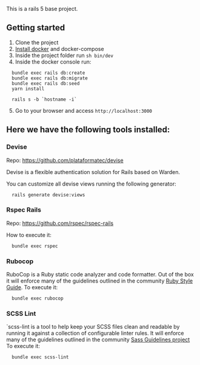 This is a rails 5 base project.

## Getting started

1. Clone the project
2. [Install docker](https://www.digitalocean.com/community/tutorials/how-to-install-and-use-docker-on-ubuntu-18-04) and docker-compose
3. Inside the project folder run `sh bin/dev`
4. Inside the docker console run:
```
  bundle exec rails db:create
  bundle exec rails db:migrate
  bundle exec rails db:seed
  yarn install

  rails s -b `hostname -i`
```
5. Go to your browser and access `http://localhost:3000`

## Here we have the following tools installed:

### Devise
Repo: https://github.com/plataformatec/devise

Devise is a flexible authentication solution for Rails based on Warden.

You can customize all devise views running the following generator:

```
  rails generate devise:views
```

### Rspec Rails
Repo: https://github.com/rspec/rspec-rails

How to execute it:

```
  bundle exec rspec
```

### Rubocop
  RuboCop is a Ruby static code analyzer and code formatter. 
  Out of the box it will enforce many of the guidelines outlined in the community [Ruby Style Guide](https://rubystyle.guide/).
  To execute it:
  
```
  bundle exec rubocop
```

### SCSS Lint
  `scss-lint is a tool to help keep your SCSS files clean and readable by running it against a collection of configurable linter rules. 
  It will enforce many of the guidelines outlined in the community [Sass Guidelines project](https://sass-guidelin.es/)  
  To execute it:
  
```
  bundle exec scss-lint
```
